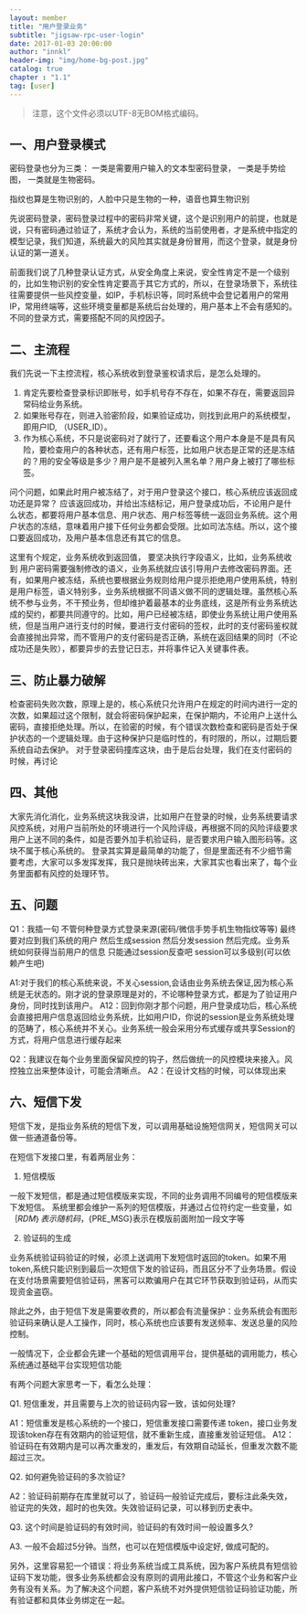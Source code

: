 ```yaml
---
layout: member  
title: "用户登录业务"  
subtitle: "jigsaw-rpc-user-login"  
date: 2017-01-03 20:00:00  
author: "innkl"  
header-img: "img/home-bg-post.jpg"  
catalog: true  
chapter : "1.1" 
tag: [user]  
---
```


> 注意，这个文件必须以UTF-8无BOM格式编码。 


## 一、用户登录模式

密码登录也分为三类：
一类是需要用户输入的文本型密码登录，
一类是手势绘图，
一类就是生物密码。

指纹也算是生物识别的，人脸中只是生物的一种，语音也算生物识别

先说密码登录，密码登录过程中的密码非常关键，这个是识别用户的前提，也就是说，只有密码通过验证了，系统才会认为，系统的当前使用者，才是系统中指定的模型记录，我们知道，系统最大的风险其实就是身份冒用，而这个登录，就是身份认证的第一道关。

前面我们说了几种登录认证方式，从安全角度上来说，安全性肯定不是一个级别的，比如生物识别的安全性肯定要高于其它方式的，所以，在登录场景下，系统往往需要提供一些风控变量，如IP，手机标识等，同时系统中会登记着用户的常用IP，常用终端等，这些环境变量都是系统后台处理的，用户基本上不会有感知的。不同的登录方式，需要搭配不同的风控因子。

## 二、主流程

我们先说一下主控流程，核心系统收到登录鉴权请求后，是怎么处理的。
1. 肯定先要检查登录标识即账号，如手机号存不存在，如果不存在，需要返回异常码给业务系统。
2. 如果账号存在，则进入验密阶段，如果验证成功，则找到此用户的系统模型，即用户ID, （USER_ID）。
3. 作为核心系统，不只是说密码对了就行了，还要看这个用户本身是不是具有风险，要检查用户的各种状态，还有用户标签，比如用户状态是正常的还是冻结的？用的安全等级是多少？用户是不是被列入黑名单？用户身上被打了哪些标签。

问个问题，如果此时用户被冻结了，对于用户登录这个接口，核心系统应该返回成功还是异常？
应该返回成功，并给出冻结标记，用户登录成功后，不论用户是什么状态，都要将用户基本信息、用户状态、用户标签等统一返回业务系统。这个用户状态的冻结，意味着用户接下任何业务都会受限。比如司法冻结。所以，这个接口要返回成功，及用户基本信息还有其它的信息。

这里有个规定，业务系统收到返回值， 要坚决执行字段语义，比如，业务系统收到  用户密码需要强制修改的语义，业务系统就应该引导用户去修改密码界面。还有，如果用户被冻结，系统也要根据业务规则给用户提示拒绝用户使用系统，特别是用户标签，语义特别多，业务系统根据不同语义做不同的逻辑处理。虽然核心系统不参与业务，不干预业务，但却维护着最基本的业务底线，这是所有业务系统达成的契约，都要共同遵守的。比如，用户已经被冻结，即使业务系统让用户使用系统，但是当用户进行支付的时候，要进行支付密码的签权，此时的支付密码鉴权就会直接抛出异常，而不管用户的支付密码是否正确，系统在返回结果的同时（不论成功还是失败），都要异步的去登记日志，并将事件记入关键事件表。


## 三、防止暴力破解

检查密码失败次数，原理上是的，核心系统只允许用户在规定的时间内进行一定的次数，如果超过这个限制，就会将密码保护起来，在保护期内，不论用户上送什么密码，直接拒绝处理。所以，在验密的时候，有个错误次数检查和密码是否处于保护状态的一个逻辑处理。由于这种保护只是临时性的，有时限的，所以，过期后要系统自动去保护。
对于登录密码撞库这块，由于是后台处理，我们在支付密码的时候，再讨论

## 四、其他

大家先消化消化，业务系统这块我没讲，比如用户在登录的时候，业务系统要请求风控系统，对用户当前所处的环境进行一个风险评级，再根据不同的风险评级要求用户上送不同的条件，如是否要外加手机验证码，是否要求用户输入图形码等。这块不属于核心系统的。
登录其实算是最简单的功能了，但是里面还有不少细节需要考虑，大家可以多发挥发挥，我只是抛块砖出来，大家其实也看出来了，每个业务里面都有风控的处理环节。

## 五、问题

Q1：我插一句 不管何种登录方式登录来源(密码/微信手势手机生物指纹等等) 最终要对应到我们系统的用户 然后生成session 然后分发session 然后完成。业务系统如何获得当前用户的信息 只能通过session反查吧 session可以多级别(可以依赖产生吧)

A1:对于我们的核心系统来说，不关心session,会话由业务系统去保证,因为核心系统是无状态的。刚才说的登录原理是对的，不论哪种登录方式，都是为了验证用户身份，同时找到该用户。
A12：回到你刚才那个问题，用户登录成功后，核心系统会直接把用户信息返回给业务系统，比如用户ID，你说的session是业务系统处理的范畴了，核心系统并不关心。业务系统一般会采用分布式缓存或共享Session的方式，将用户信息进行缓存起来

Q2：我建议在每个业务里面保留风控的钩子，然后做统一的风控模块来接入。风控独立出来整体设计，可能会清晰点。
A2：在设计文档的时候，可以体现出来


## 六、短信下发

短信下发，是指业务系统的短信下发，可以调用基础设施短信网关，短信网关可以做一些通道备份等。


在短信下发接口里，有着两层业务：

1. 短信模版

一般下发短信，都是通过短信模版来实现，不同的业务调用不同编号的短信模版来下发短信。
系统里都会维护一系列的短信模版，并通过占位符约定一些变量，如$｛RDM｝表示随机码，${PRE_MSG}表示在模版前面附加一段文字等

2. 验证码的生成

业务系统验证码验证的时候，必须上送调用下发短信时返回的token。如果不用token,系统只能识别到最后一次短信下发的验证码，而且区分不了业务场景。假设在支付场景需要短信验证码，黑客可以欺骗用户在其它环节获取到验证码，从而实现资金盗窃。


除此之外，由于短信下发是需要收费的，所以都会有流量保护：业务系统会有图形验证码来确认是人工操作，同时，核心系统也应该要有发送频率、发送总量的风险控制。


一般情况下，企业都会先建一个基础的短信调用平台，提供基础的调用能力，核心系统通过基础平台实现短信功能

有两个问题大家思考一下，看怎么处理：

Q1. 短信重发，并且需要与上次的验证码内容一致，该如何处理?

A1：短信重发是核心系统的一个接口，短信重发接口需要传递 token，接口业务发现该token存在有效期内的验证短信，就不重新生成，直接重发验证短信。
A12：验证码在有效期内是可以再次重发的，重发后，有效期自动延长，但重发次数不能超过三次。

Q2. 如何避免验证码的多次验证?

A2：验证码前期存在库里就可以了，验证码一般验证完成后，要标注此条失效，验证完的失效，超时的也失效。失效验证码记录，可以移到历史表中。

Q3. 这个时间是验证码的有效时间，验证码的有效时间一般设置多久?

A3. 一般不会超过5分钟。当然，也可以在短信模版中设定好, 做成可配的。


另外，这里容易犯一个错误：将业务系统当成工具系统，因为客户系统具有短信验证码下发功能，很多业务系统都会没有原则的调用此接口，不管这个业务和客户业务有没有关系。为了解决这个问题，客户系统不对外提供短信验证码验证功能，所有验证都和具体业务绑定在一起。
